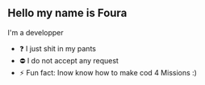 ## Hello my name is Foura

I'm a  developper 



- ❓ I  just shit in my pants
- ⛔ I do not accept any request
- ⚡ Fun fact: Inow know how to make cod 4 Missions :)









